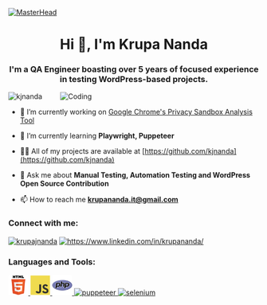[![MasterHead](https://media.licdn.com/dms/image/D4D16AQFPIgOeh6oMuw/profile-displaybackgroundimage-shrink_350_1400/0/1669716279670?e=1709164800&v=beta&t=G9MPWhzFt7L5GL0urKS1RPLLvEg7yui5pjxr50obePM)](https://www.linkedin.com/in/krupananda/)
<h1 align="center">Hi 👋, I'm Krupa Nanda</h1>
<h3 align="center">I'm a QA Engineer boasting over 5 years of focused experience in testing WordPress-based projects.</h3>
<img align="right" alt="Coding" width="400" src="https://media1.giphy.com/media/5taoPRGoF0XSb1pddA/giphy.gif?cid=ecf05e471ahvdx3mbeetovjzpyq8apjdim59os6oyzjkoe6u&ep=v1_gifs_search&rid=giphy.gif&ct=g"/>

<p align="left"> <img src="https://komarev.com/ghpvc/?username=kjnanda&label=Profile%20views&color=0e75b6&style=flat" alt="kjnanda" /> </p>

- 🔭 I’m currently working on [Google Chrome's Privacy Sandbox Analysis Tool](https://github.com/GoogleChromeLabs/ps-analysis-tool)

- 🌱 I’m currently learning **Playwright, Puppeteer**

- 👨‍💻 All of my projects are available at [https://github.com/kjnanda](https://github.com/kjnanda)

- 💬 Ask me about **Manual Testing, Automation Testing and WordPress Open Source Contribution**

- 📫 How to reach me **krupananda.it@gmail.com**

<h3 align="left">Connect with me:</h3>
<p align="left">
<a href="https://twitter.com/krupajnanda" target="blank"><img align="center" src="https://raw.githubusercontent.com/rahuldkjain/github-profile-readme-generator/master/src/images/icons/Social/twitter.svg" alt="krupajnanda" height="30" width="40" /></a>
<a href="https://linkedin.com/in/https://www.linkedin.com/in/krupananda/" target="blank"><img align="center" src="https://raw.githubusercontent.com/rahuldkjain/github-profile-readme-generator/master/src/images/icons/Social/linked-in-alt.svg" alt="https://www.linkedin.com/in/krupananda/" height="30" width="40" /></a>
</p>

<h3 align="left">Languages and Tools:</h3>
<p align="left"> <a href="https://www.w3.org/html/" target="_blank" rel="noreferrer"> <img src="https://raw.githubusercontent.com/devicons/devicon/master/icons/html5/html5-original-wordmark.svg" alt="html5" width="40" height="40"/> </a> <a href="https://developer.mozilla.org/en-US/docs/Web/JavaScript" target="_blank" rel="noreferrer"> <img src="https://raw.githubusercontent.com/devicons/devicon/master/icons/javascript/javascript-original.svg" alt="javascript" width="40" height="40"/> </a> <a href="https://www.php.net" target="_blank" rel="noreferrer"> <img src="https://raw.githubusercontent.com/devicons/devicon/master/icons/php/php-original.svg" alt="php" width="40" height="40"/> </a> <a href="https://github.com/puppeteer/puppeteer" target="_blank" rel="noreferrer"> <img src="https://www.vectorlogo.zone/logos/pptrdev/pptrdev-official.svg" alt="puppeteer" width="40" height="40"/> </a> <a href="https://www.selenium.dev" target="_blank" rel="noreferrer"> <img src="https://raw.githubusercontent.com/detain/svg-logos/780f25886640cef088af994181646db2f6b1a3f8/svg/selenium-logo.svg" alt="selenium" width="40" height="40"/> </a> </p>
